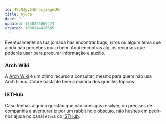 ```yaml
---
id: 4YoNJgyS4bh4xjiegekRd
title: Ajuda
desc: ''
updated: 1638225066474
created: 1638144416685
---
```


Eventualmente na tua jornada hás encontrar bugs, erros ou algum tema que ainda não percebes muito bem. Aqui encontras alguns recursos que poderás usar para procurar informação e auxílio.

### Arch Wiki
A [Arch Wiki](https://wiki.archlinux.org/) é um ótimo recurso a consultar, mesmo para quem não usa Arch Linux. Cobre bastante bem a maioria dos grandes tópicos.

### ISTHub
Caso tenhas alguma questão que não consigas resolver, ou precises de companhia a aventurar te por um rabbit hole obscuro, não hesites em pedir-nos ajuda no canal `#tech` do [ISTHub](https://isthub.pt).


